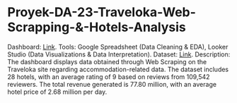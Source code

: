 # Proyek-DA-23-Traveloka-Web-Scrapping-&-Hotels-Analysis
Dashboard: [Link](https://lookerstudio.google.com/u/0/reporting/6d304ea7-4b86-4f7d-8411-c06570c5775b/page/bux9D).
Tools:
Google Spreadsheet (Data Cleaning & EDA), Looker Studio (Data Visualizations & Data Interpretation).
Dataset: [Link](https://www.kaggle.com/datasets/muhammadgusanwaakbar/traveloka-hotel-list-jakarta).
Description: 
The dashboard displays data obtained through Web Scraping on the Traveloka site regarding accommodation-related data. The dataset includes 28 hotels, with an average rating of 9 based on reviews from 109,542 reviewers. The total revenue generated is 77.80 million, with an average hotel price of 2.68 million per day.
